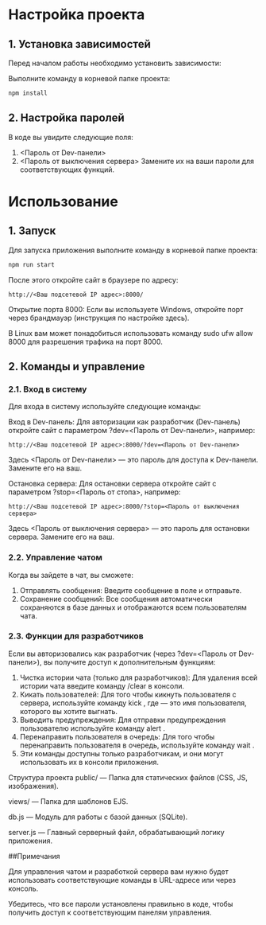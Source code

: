 # Настройка проекта

## 1. Установка зависимостей
Перед началом работы необходимо установить зависимости:  

Выполните команду в корневой папке проекта:  
```bash
npm install
```

## 2. Настройка паролей
В коде вы увидите следующие поля:
1. <Пароль от Dev-панели>
2. <Пароль от выключения сервера>
Замените их на ваши пароли для соответствующих функций.

# Использование
## 1. Запуск
Для запуска приложения выполните команду в корневой папке проекта:
```bash
npm run start
```

После этого откройте сайт в браузере по адресу:
```link
http://<Ваш подсетевой IP адрес>:8000/
```

Открытие порта 8000:
Если вы используете Windows, откройте порт через брандмауэр (инструкция по настройке здесь).

В Linux вам может понадобиться использовать команду sudo ufw allow 8000 для разрешения трафика на порт 8000.

## 2. Команды и управление
### 2.1. Вход в систему
Для входа в систему используйте следующие команды:

Вход в Dev-панель:
Для авторизации как разработчик (Dev-панель) откройте сайт с параметром ?dev=<Пароль от Dev-панели>, например:
```link
http://<Ваш подсетевой IP адрес>:8000/?dev=<Пароль от Dev-панели>
```
Здесь <Пароль от Dev-панели> — это пароль для доступа к Dev-панели. Замените его на ваш.

Остановка сервера:
Для остановки сервера откройте сайт с параметром ?stop=<Пароль от стопа>, например:
```link
http://<Ваш подсетевой IP адрес>:8000/?stop=<Пароль от выключения сервера>
```
Здесь <Пароль от выключения сервера> — это пароль для остановки сервера. Замените его на ваш.

### 2.2. Управление чатом
Когда вы зайдете в чат, вы сможете:
1. Отправлять сообщения: Введите сообщение в поле и отправьте.
2. Сохранение сообщений: Все сообщения автоматически сохраняются в базе данных и отображаются всем пользователям чата.

### 2.3. Функции для разработчиков
Если вы авторизовались как разработчик (через ?dev=<Пароль от Dev-панели>), вы получите доступ к дополнительным функциям:
1. Чистка истории чата (только для разработчиков): Для удаления всей истории чата введите команду /clear в консоли.
2. Кикать пользователей: Для того чтобы кикнуть пользователя с сервера, используйте команду kick <username>, где <username> — это имя пользователя, которого вы хотите выгнать.
3. Выводить предупреждения: Для отправки предупреждения пользователю используйте команду alert <username> <message>.
4. Перенаправить пользователя в очередь: Для того чтобы перенаправить пользователя в очередь, используйте команду wait <username>.
5. Эти команды доступны только разработчикам, и они могут использовать их в консоли приложения.

Структура проекта
public/ — Папка для статических файлов (CSS, JS, изображения).

views/ — Папка для шаблонов EJS.

db.js — Модуль для работы с базой данных (SQLite).

server.js — Главный серверный файл, обрабатывающий логику приложения.

##Примечания

Для управления чатом и разработкой сервера вам нужно будет использовать соответствующие команды в URL-адресе или через консоль.

Убедитесь, что все пароли установлены правильно в коде, чтобы получить доступ к соответствующим панелям управления.
